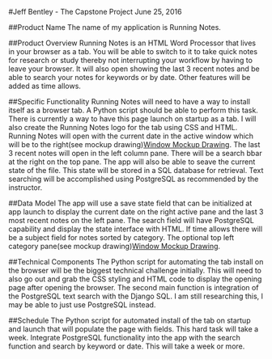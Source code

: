 #Jeff Bentley - The Capstone Project
June 25, 2016

##Product Name
The name of my application is Running Notes.

##Product Overview
Running Notes is an HTML Word Processor that lives in your browser as a tab. You will be able to switch to it to take quick notes for research or study thereby not interrupting your workflow by having to leave your browser. It will also open showing the last 3 recent notes and be able to search your notes for keywords or by date. Other features will be added as time allows. 

##Specific Functionality
Running Notes will need to have a way to install itself as a browser tab. A Python script should be able to perform this task. There is currently a way to have this page launch on startup as a tab. I will also create the Running Notes logo for the tab using CSS and HTML. Running Notes will open with the current date in the active window which will be to the right(see mockup drawing)[Window Mockup Drawing](https://www.draw.io/#G0Bw0IpoGft_4TMmJKYXBMekRqUXM). The last 3 recent notes will open in the left column pane. There will be a search bbar at the right on the top pane. The app will also be able to seave the current state of the file. This state will be stored in a SQL database for retrieval. Text searching will be accomplished using PostgreSQL as recommended by the instructor. 

##Data Model
The app will use a save state field that can be initialized at app launch to display the current date on the right active pane and the last 3 most recent notes on the left pane. The search field will have PostgreSQL capability and display the state interface with HTML. If time allows there will be a subject field for notes sorted by category. The optional top left category pane(see mockup drawing)[Window Mockup Drawing](https://www.draw.io/#G0Bw0IpoGft_4TMmJKYXBMekRqUXM).

##Technical Components
The Python script for automating the tab install on the browser will be the biggest technical challenge initially. This will need to also go out and grab the CSS styling and HTML code to display the opening page after opening the browser. The second main function is integration of the PostgreSQL text search with the Django SQL. I am still researching this, I may be able to just use PostgreSQL instead.

##Schedule
The Python script for automated install of the tab on startup and launch that will populate the page with fields. This hard task will take a week.
Integrate PostgreSQL functionality into the app with the search function and search by keyword or date. This will take a week or more.

